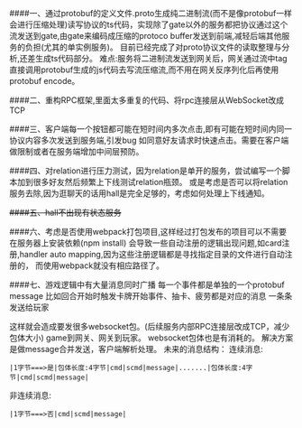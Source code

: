 ####一、通过protobuf的定义文件.proto生成纯二进制流(而不是像protobuf一样会进行压缩处理)读写协议的ts代码，实现除了gate以外的服务都把协议通过这个流发送到gate,由gate来编码成压缩的protoco buffer发送到前端,减轻后端其他服务的负担(尤其的单实例服务)。
目前已经完成了对proto协议文件的读取整理与分析,还差生成ts代码部分。
难点:服务将二进制流发送到网关后，网关通过流中tag直接调用protobuf生成的js代码去写流压缩流,而不用在网关反序列化后再使用protobuf encode。

####二、重构RPC框架,里面太多重复的代码、将rpc连接层从WebSocket改成TCP


####三、客户端每一个按钮都可能在短时间内多次点击,即有可能在短时间内同一协议内容多次发送到服务端,引发bug
如同意好友请求时快速点击。需要在客户端做限制或者在服务端增加中间层预防。

####四、对relation进行压力测试，因为relation是单开的服务，尝试编写一个脚本加到很多好友然后频繁上下线测试relation瓶颈。
        或是考虑是否可以将relation服务去除,因为逛聊天的话用hall是完全足够的，考虑如何处理上下线通知。

~~####五、hall不出现有状态服务~~

####六、考虑是否使用webpack打包项目,这样经过打包发布的项目可以不需要在服务器上安装依赖(npm install)
会导致一些自动注册的逻辑出现问题,如card注册,handler auto mapping,因为这些注册逻辑都是寻找指定目录的文件进行自动注册的，
而使用webpack就没有相应路径了。

####七、游戏逻辑中有大量消息同时广播
每一个事件都是单独的一个protobuf message
比如回合开始时触发卡牌开始事件、抽卡、疲劳都是对应的消息
一条条发送给玩家

这样就会造成要发很多websocket包。(后续服务内部RPC连接层改成TCP，减少包体大小)
game到网关、网关到玩家。
websocket包体也是有消耗的。
解决方案是做message合并发送，客户端解析处理。
未来的消息结构：
连续消息:
```
|1字节===>是|包体长度:4字节|cmd|scmd|message|.......|包体长度:4字节|cmd|scmd|message|
```
非连续消息:
```
|1字节===>否|cmd|scmd|message|
```